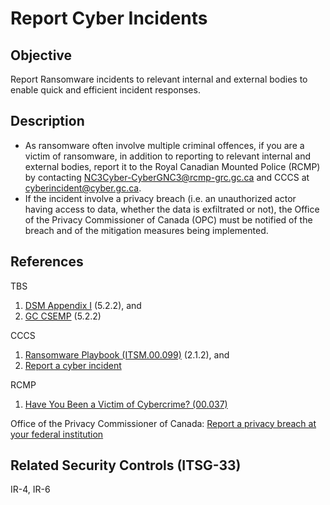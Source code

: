 # Report Cyber Incidents

## Objective

Report Ransomware incidents to relevant internal and external bodies to enable quick and efficient incident responses.

## Description

- As ransomware often involve multiple criminal offences, if you are a victim of ransomware, in addition to reporting to relevant internal and external bodies, report it to the Royal Canadian Mounted Police (RCMP) by contacting NC3Cyber-CyberGNC3@rcmp-grc.gc.ca and CCCS at cyberincident@cyber.gc.ca.
- If the incident involve a privacy breach (i.e. an unauthorized actor having access to data, whether the data is exfiltrated or not), the Office of the Privacy Commissioner of Canada (OPC) must be notified of the breach and of the mitigation measures being implemented.

## References

TBS

1. [DSM Appendix I](https://www.tbs-sct.gc.ca/pol/doc-eng.aspx?id=32611#appIhttps://www.canada.ca/en/government/system/digital-government/online-security-privacy/security-identity-management/government-canada-cyber-security-event-management-plan.html#toc5) (5.2.2), and
2. [GC CSEMP](https://www.canada.ca/en/government/system/digital-government/online-security-privacy/security-identity-management/government-canada-cyber-security-event-management-plan.html#toc5) (5.2.2)

CCCS

1. [Ransomware Playbook (ITSM.00.099)](https://cyber.gc.ca/en/guidance/ransomware-playbook-itsm00099) (2.1.2), and
2. [Report a cyber incident](https://cyber.gc.ca/en/incident-management)

RCMP

1. [Have You Been a Victim of Cybercrime? (00.037)](https://www.rcmp-grc.gc.ca/wam/media/5703/original/4c0809ab43ebfebba08bb0daceb99175.pdf)

Office of the Privacy Commissioner of Canada: [Report a privacy breach at your federal institution](https://www.priv.gc.ca/en/report-a-concern/report-a-privacy-breach-at-your-organization/report-a-privacy-breach-at-your-federal-institution/)

## Related Security Controls (ITSG-33)

IR-4, IR-6
